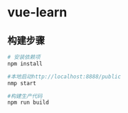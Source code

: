 # vue-learn

## 构建步骤

``` bash
# 安装依赖项
npm install

#本地启动http://localhost:8888/public
nmp start

#构建生产代码
npm run build

```
